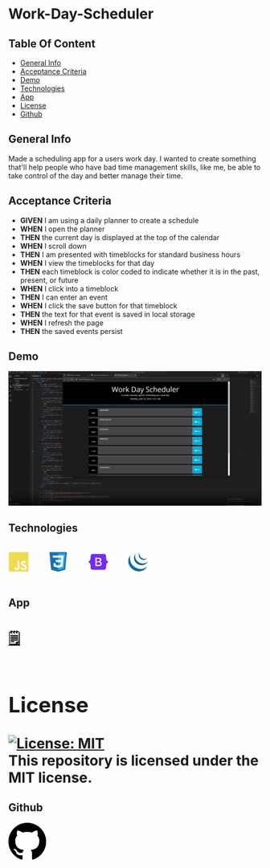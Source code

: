 # Work-Day-Scheduler

## Table Of Content
- [General Info](#general-info)
- [Acceptance Criteria](#acceptance-criteria)
- [Demo](#Demo)
- [Technologies](#technologies)
- [App](#app)
- [License](#license)
- [Github](#Github)

## General Info
Made a scheduling app for a users work day. I wanted to create something that'll help people who have bad time management skills, like me, be able to take control of the day and better manage their time.

## Acceptance Criteria
- **GIVEN** I am using a daily planner to create a schedule
- **WHEN** I open the planner
- **THEN** the current day is displayed at the top of the calendar
- **WHEN** I scroll down
- **THEN** I am presented with timeblocks for standard business hours
- **WHEN** I view the timeblocks for that day
- **THEN** each timeblock is color coded to indicate whether it is in the past, present, or future
- **WHEN** I click into a timeblock
- **THEN** I can enter an event
- **WHEN** I click the save button for that timeblock
- **THEN** the text for that event is saved in local storage
- **WHEN** I refresh the page
- **THEN** the saved events persist

## Demo
[![Demo Video](./video/Screenshot%202024-06-10%20005246.png)](./video/2024-06-10%2000-51-37.mp4)

## Technologies
<div style="display: inline_block"><br>
  <img height="40" alt="JavaScript" height="30" width="40" src="https://raw.githubusercontent.com/devicons/devicon/master/icons/javascript/javascript-plain.svg">
  &nbsp;&nbsp;&nbsp;&nbsp;&nbsp;&nbsp;&nbsp;&nbsp;
  <img height="40" alt="CSS" height="30" width="40" src="https://raw.githubusercontent.com/devicons/devicon/master/icons/css3/css3-original.svg">
  &nbsp;&nbsp;&nbsp;&nbsp;&nbsp;&nbsp;&nbsp;&nbsp;
  <img height="40" alt="Bootstrap" height="30" width="40" src="https://raw.githubusercontent.com/devicons/devicon/master/icons/bootstrap/bootstrap-plain.svg">
  &nbsp;&nbsp;&nbsp;&nbsp;&nbsp;&nbsp;&nbsp;&nbsp;
  <img height="40" alt="jQuery" height="30" width="40" src="https://raw.githubusercontent.com/devicons/devicon/master/icons/jquery/jquery-original.svg">
  &nbsp;&nbsp;&nbsp;&nbsp;&nbsp;&nbsp;&nbsp;&nbsp;
</div>
</br>

## App
[<h1>🗒️<h1>](https://aliyusunderwood.github.io/Work-Day-Scheduler/)

## License
[![License: MIT](https://img.shields.io/badge/License-MIT-yellow.svg)](https://opensource.org/licenses/MIT)
<br>
This repository is licensed under the MIT license.

## Github
[<img src="./video/25231.png" alt="Github Logo" width="75" height="75">](https://github.com/AliyusUnderwood/WeatherForecast)
